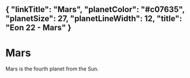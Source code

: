 {
    "linkTitle": "Mars",
    "planetColor": "#c07635",
    "planetSize": 27,
    "planetLineWidth": 12,
    "title": "Eon 22 - Mars"
}
---

# Mars

Mars is the fourth planet from the Sun.